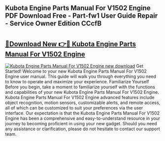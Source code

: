 ## Kubota Engine Parts Manual For V1502 Engine PDF Download Free - Part-fw1 User Guide Repair - Service Owner Edition CCcfB

# <h2><a href="http://bc63462.oget.top/?id=Kubota+Engine+Parts+Manual+For+V1502+Engine">🔗Download New 👉🔴 Kubota Engine Parts Manual For V1502 Engine</a></h2>

[![Kubota Engine Parts Manual For V1502 Engine new download](https://i.imgur.com/5g1atiW.png)](http://bc63462.oget.top/?id=Kubota+Engine+Parts+Manual+For+V1502+Engine)
Get Started! Welcome to your new Kubota Engine Parts Manual For V1502 Engine user manual. This guide will walk you through everything you need to know to operate and maximize your experience. Familiarize Yourself Before you begin, take a moment to familiarize yourself with the functions and capabilities of your new Kubota Engine Parts Manual For V1502 Engine. Kubota Engine Parts Manual For V1502 Engine advanced features include object recognition, motion sensors, customizable alerts, and remote access, all of which can be customized to suit your preferences via the user interface. Our expectation is that the Kubota Engine Parts Manual For V1502 Engine has been a comprehensive and easy-to-understand resource in your journey to becoming proficient in using your new gadget. Should you need any assistance or clarification, please do not hesitate to contact our support team.
